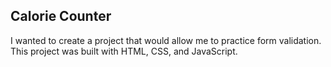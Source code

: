 ## Calorie Counter

I wanted to create a project that would allow me to practice form validation. This project was built with HTML, CSS, and JavaScript. 